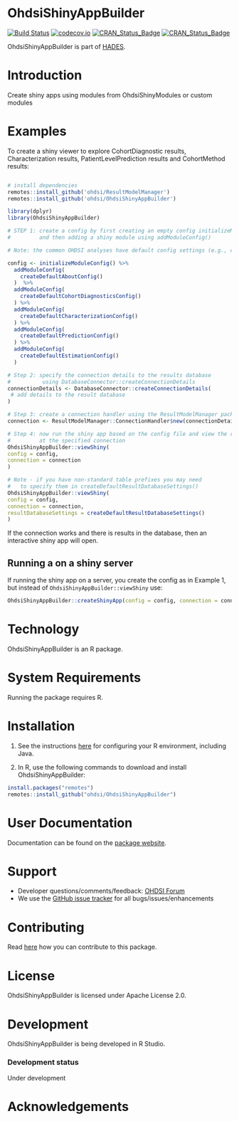 # OhdsiShinyAppBuilder

[![Build Status](https://github.com/OHDSI/OhdsiShinyAppBuilder/workflows/R-CMD-check/badge.svg)](https://github.com/OHDSI/OhdsiShinyAppBuilder/actions?query=workflow%3AR-CMD-check) [![codecov.io](https://codecov.io/github/OHDSI/OhdsiShinyAppBuilder/coverage.svg?branch=main)](https://codecov.io/github/OHDSI/OhdsiShinyAppBuilder?branch=main)
[![CRAN_Status_Badge](https://www.r-pkg.org/badges/version/OhdsiShinyAppBuilder)](https://cran.r-project.org/package=OhdsiShinyAppBuilder)
[![CRAN_Status_Badge](https://cranlogs.r-pkg.org/badges/OhdsiShinyAppBuilder)](https://cran.r-project.org/package=OhdsiShinyAppBuilder)

OhdsiShinyAppBuilder is part of [HADES](https://ohdsi.github.io/Hades/).

# Introduction

Create shiny apps using modules from OhdsiShinyModules or custom modules

# Examples

To create a shiny viewer to explore CohortDiagnostic results, Characterization results, PatientLevelPrediction results and CohortMethod results:

``` r

# install dependencies
remotes::install_github('ohdsi/ResultModelManager')
remotes::install_github('ohdsi/OhdsiShinyAppBuilder')

library(dplyr)
library(OhdsiShinyAppBuilder)

# STEP 1: create a config by first creating an empty config initializeModuleConfig()
#         and then adding a shiny module using addModuleConfig()

# Note: the common OHDSI analyses have default config settings (e.g., createDefaultAboutConfig() )

config <- initializeModuleConfig() %>%
  addModuleConfig(
    createDefaultAboutConfig()
  )  %>%
  addModuleConfig(
    createDefaultCohortDiagnosticsConfig()
  ) %>%
  addModuleConfig(
    createDefaultCharacterizationConfig()
  ) %>%
  addModuleConfig(
    createDefaultPredictionConfig()
  ) %>%
  addModuleConfig(
    createDefaultEstimationConfig()
  )

# Step 2: specify the connection details to the results database 
#          using DatabaseConnector::createConnectionDetails 
connectionDetails <- DatabaseConnector::createConnectionDetails(
 # add details to the result database
)

# Step 3: create a connection handler using the ResultModelManager package
connection <- ResultModelManager::ConnectionHandler$new(connectionDetails)

# Step 4: now run the shiny app based on the config file and view the results
#         at the specified connection
OhdsiShinyAppBuilder::viewShiny(
config = config, 
connection = connection
)

# Note - if you have non-standard table prefixes you may need 
#   to specify them in createDefaultResultDatabaseSettings()
OhdsiShinyAppBuilder::viewShiny(
config = config, 
connection = connection,  
resultDatabaseSettings = createDefaultResultDatabaseSettings()
)
```

If the connection works and there is results in the database, then an interactive shiny app will open.

## Running a on a shiny server

If running the shiny app on a server, you create the config as in Example 1, but instead of `OhdsiShinyAppBuilder::viewShiny` use:

``` r
OhdsiShinyAppBuilder::createShinyApp(config = config, connection = connection)
```

# Technology

OhdsiShinyAppBuilder is an R package.

# System Requirements

Running the package requires R.

# Installation

1.  See the instructions [here](https://ohdsi.github.io/Hades/rSetup.html) for configuring your R environment, including Java.

2.  In R, use the following commands to download and install OhdsiShinyAppBuilder:

``` r
install.packages("remotes")
remotes::install_github("ohdsi/OhdsiShinyAppBuilder")
```

# User Documentation

Documentation can be found on the [package website](https://ohdsi.github.io/OhdsiShinyAppBuilder/).

# Support

-   Developer questions/comments/feedback: <a href="http://forums.ohdsi.org/c/developers">OHDSI Forum</a>
-   We use the <a href="https://github.com/OHDSI/OhdsiShinyAppBuilder/issues">GitHub issue tracker</a> for all bugs/issues/enhancements

# Contributing

Read [here](https://ohdsi.github.io/Hades/contribute.html) how you can contribute to this package.

# License

OhdsiShinyAppBuilder is licensed under Apache License 2.0.

# Development

OhdsiShinyAppBuilder is being developed in R Studio.

### Development status

Under development

# Acknowledgements
